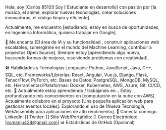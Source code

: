 Hola, soy [Carlos 8510]!
Soy [ Estudiante en desarrollo] con pasión por [la música, el anime, explorar nuevas tecnologías, crear soluciones innovadoras, el código limpio y eficiente].

Actualmente, me encuentro [estudiando, estoy en busca de oportunidades, en Ingeniería Informática, quisiera trabajar en Google].

🚀 Me encanta [El área de IA y su funcionalidad , construir aplicaciones web escalables, sumergirme en el mundo del Machine Learning, contribuir a proyectos Open Source]. Siempre estoy [aprendiendo algo nuevo, buscando formas de mejorar, resolviendo problemas con creatividad].

🛠️ Habilidades y Tecnologías
Lenguajes: Python, JavaScript, Java, C++, SQL, etc.
Frameworks/Librerías: React, Angular, Vue.js, Django, Flask, TensorFlow, PyTorch, etc.
Bases de Datos: PostgreSQL, MongoDB, MySQL, etc.
Herramientas/Plataformas: Docker, Kubernetes, AWS, Azure, Git, CI/CD, etc.
🌱 Actualmente estoy aprendiendo / trabajando en...
Estoy profundizando mis conocimientos en [computación en la nube con AWS].
Actualmente colaboro en el proyecto [Una pequeña aplicación web para gestionar eventos locales].
Explorando el uso de [Nueva Tecnología, WebAssembly para aplicaciones de alto rendimiento].
🤝 Conecta conmigo
LinkedIn: []
Twitter: []
Sitio Web/Portafolio: []
Correo Electrónico: [yamanju424@gmail.com]
📊 Estadísticas de GitHub (Opcional)